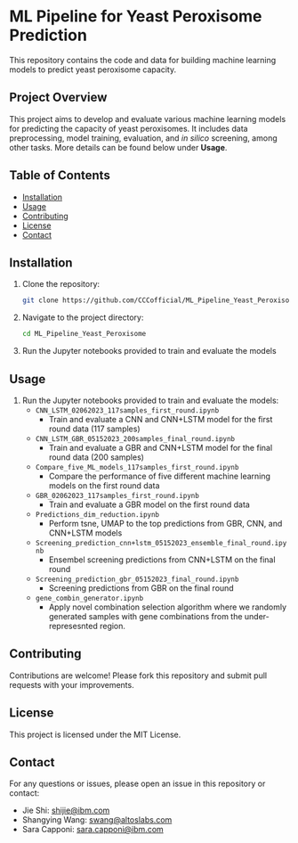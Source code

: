 
# ML Pipeline for Yeast Peroxisome Prediction

This repository contains the code and data for building machine learning models to predict yeast peroxisome capacity.

## Project Overview
This project aims to develop and evaluate various machine learning models for predicting the capacity of yeast peroxisomes. It includes data preprocessing, model training, evaluation, and _in silico_ screening, among other tasks. More details can be found below under __Usage__.

## Table of Contents
- [Installation](#installation)
- [Usage](#usage)
- [Contributing](#contributing)
- [License](#license)
- [Contact](#contact)

## Installation
1. Clone the repository:
   ```sh
   git clone https://github.com/CCCofficial/ML_Pipeline_Yeast_Peroxisome.git
   ```
2. Navigate to the project directory:
   ```sh
   cd ML_Pipeline_Yeast_Peroxisome
   ```
3. Run the Jupyter notebooks provided to train and evaluate the models

## Usage
1. Run the Jupyter notebooks provided to train and evaluate the models:
   - `CNN_LSTM_02062023_117samples_first_round.ipynb`
     - Train and evaluate a CNN and CNN+LSTM model for the first round data (117 samples)
   - `CNN_LSTM_GBR_05152023_200samples_final_round.ipynb`
     - Train and evaluate a GBR and CNN+LSTM model for the final round data (200 samples)
   - `Compare_five_ML_models_117samples_first_round.ipynb`
     - Compare the performance of five different machine learning models on the first round data
   - `GBR_02062023_117samples_first_round.ipynb`
     - Train and evaluate a GBR model on the first round data
   - `Predictions_dim_reduction.ipynb`
     - Perform tsne, UMAP to the top predictions from GBR, CNN, and CNN+LSTM models
   - `Screening_prediction_cnn+lstm_05152023_ensemble_final_round.ipynb`
     - Ensembel screening predictions from CNN+LSTM on the final round
   - `Screening_prediction_gbr_05152023_final_round.ipynb`
     - Screening predictions from GBR on the final round
   - `gene_combin_generator.ipynb`
     - Apply novel combination selection algorithm where we randomly generated samples with gene combinations from the under-represesnted region. 
     

## Contributing
Contributions are welcome! Please fork this repository and submit pull requests with your improvements.

## License
This project is licensed under the MIT License.

## Contact
For any questions or issues, please open an issue in this repository or contact:
- Jie Shi: shijie@ibm.com
- Shangying Wang: swang@altoslabs.com
- Sara Capponi: sara.capponi@ibm.com